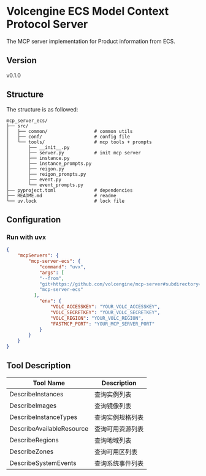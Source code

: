 # Volcengine ECS Model Context Protocol Server

The MCP server implementation for Product information from ECS.

## Version
v0.1.0

## Structure

The structure is as followed:
```
mcp_server_ecs/
├── src/
│   ├── common/                 # common utils
│   ├── conf/                   # config file
│   └── tools/                  # mcp tools + prompts
│       ├── __init__.py
│       ├── server.py           # init mcp server
│       ├── instance.py         
│       ├── instance_prompts.py 
│       ├── reigon.py           
│       ├── reigon_prompts.py   
│       ├── event.py            
│       └── event_prompts.py    
├── pyproject.toml              # dependencies
├── README.md                   # readme
└── uv.lock                     # lock file
```

## Configuration

### Run with uvx

```json
{
    "mcpServers": {
        "mcp-server-ecs": {
            "command": "uvx",
            "args": [
            "--from",
            "git+https://github.com/volcengine/mcp-server#subdirectory=server/mcp_server_ecs",
            "mcp-server-ecs"
          ],
            "env": {
                "VOLC_ACCESSKEY": "YOUR_VOLC_ACCESSKEY",
                "VOLC_SECRETKEY": "YOUR_VOLC_SECRETKEY",
                "VOLC_REGION": "YOUR_VOLC_REGION",
                "FASTMCP_PORT": "YOUR_MCP_SERVER_PORT"
            }
        }
    }
}
```

## Tool Description
| Tool Name                   | Description                 |
|-----------------------------|---------------------------- |
| DescribeInstances           | 查询实例列表                  |
| DescribeImages              | 查询镜像列表                  |
| DescribeInstanceTypes       | 查询实例规格列表               |
| DescribeAvailableResource   | 查询可用资源列表               |
| DescribeRegions             | 查询地域列表                  |
| DescribeZones               | 查询可用区列表                |
| DescribeSystemEvents        | 查询系统事件列表               |

